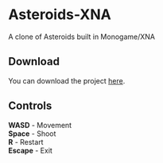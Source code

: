 # Asteroids-XNA
A clone of Asteroids built in Monogame/XNA

## Download
You can download the project [here]("null").

## Controls
**WASD** - Movement\
**Space** - Shoot\
**R** - Restart\
**Escape** - Exit